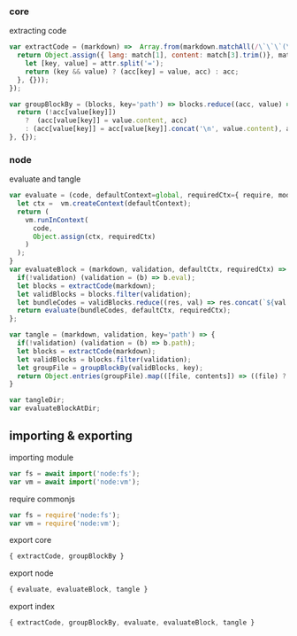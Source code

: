 ### core 
extracting code
```js context=core
var extractCode = (markdown) =>  Array.from(markdown.matchAll(/\`\`\`(\w+)((?:\s+\w+=[\w./-]+)*)\s*([\s\S]*?)\`\`\`/g), match => {
  return Object.assign({ lang: match[1], content: match[3].trim()}, match[2].trim().split(/\s+/).reduce((acc, attr)=>{
    let [key, value] = attr.split('=');
    return (key && value) ? (acc[key] = value, acc) : acc;
  }, {}));
});

var groupBlockBy = (blocks, key='path') => blocks.reduce((acc, value) =>{
  return (!acc[value[key]])
    ?  (acc[value[key]] = value.content, acc)
    : (acc[value[key]] = acc[value[key]].concat('\n', value.content), acc);  
}, {});
```
### node 
evaluate and tangle
```js context=node
var evaluate = (code, defaultContext=global, requiredCtx={ require, module, console, setTimeout, setInterval }) => {
  let ctx =  vm.createContext(defaultContext);
  return (
    vm.runInContext(
      code,
      Object.assign(ctx, requiredCtx)
    )
  );
}
var evaluateBlock = (markdown, validation, defaultCtx, requiredCtx) => {
  if(!validation) (validation = (b) => b.eval);
  let blocks = extractCode(markdown);
  let validBlocks = blocks.filter(validation);
  let bundleCodes = validBlocks.reduce((res, val) => res.concat(`${val.content}\n`), '');
  return evaluate(bundleCodes, defaultCtx, requiredCtx);
};

var tangle = (markdown, validation, key='path') => {
  if(!validation) (validation = (b) => b.path);
  let blocks = extractCode(markdown);
  let validBlocks = blocks.filter(validation);
  let groupFile = groupBlockBy(validBlocks, key);
  return Object.entries(groupFile).map(([file, contents]) => ((file) ? fs.writeFileSync(file, contents, { flag: 'w+'}) : file, file));
}

var tangleDir;
var evaluateBlockAtDir;
```

## importing & exporting   
importing module   
```js context=deps type=module
var fs = await import('node:fs');
var vm = await import('node:vm');
```
require commonjs   
```js context=deps type=commonjs
var fs = require('node:fs');
var vm = require('node:vm');
```
export core   
```js context=export type=core
{ extractCode, groupBlockBy }
```
export node  
```js context=export type=node
{ evaluate, evaluateBlock, tangle }
```
export index
```js context=export type=index
{ extractCode, groupBlockBy, evaluate, evaluateBlock, tangle }
```
